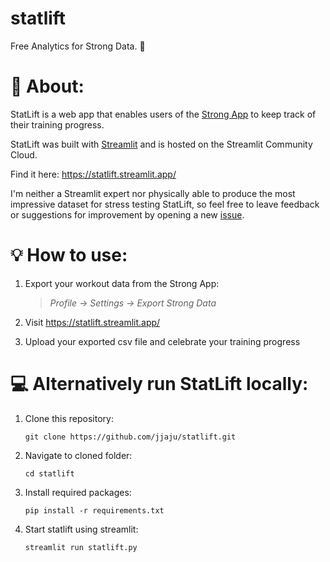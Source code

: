 # statlift
Free Analytics for Strong Data. :rocket:

# :mechanical_arm: About:

StatLift is a web app that enables users of the [Strong App](https://www.strong.app/) to keep track of their training progress. 

StatLift was built with [Streamlit](https://streamlit.io/) and is hosted on the Streamlit Community Cloud. 

Find it here: https://statlift.streamlit.app/

I'm neither a Streamlit expert nor physically able to produce the most impressive dataset for stress testing StatLift, so feel free to leave feedback or suggestions for improvement by opening a new [issue](https://github.com/jjaju/statlift/issues).

# :bulb: How to use:

1. Export your workout data from the Strong App:

    > *Profile -> Settings -> Export Strong Data*

2. Visit https://statlift.streamlit.app/

3. Upload your exported csv file and celebrate your training progress


# :computer: Alternatively run StatLift locally:

1. Clone this repository:

    `git clone https://github.com/jjaju/statlift.git`

2. Navigate to cloned folder:

    `cd statlift`

3. Install required packages:

    `pip install -r requirements.txt`

4. Start statlift using streamlit:

    `streamlit run statlift.py`
